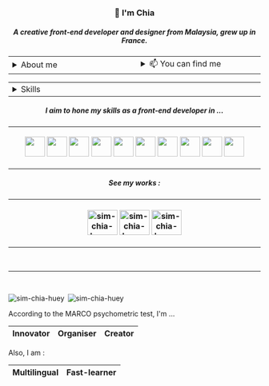 <h3 align="center">👋 I'm Chia</h3>
<h5 align="center">A creative front-end developer and designer from Malaysia, grew up in France.</h5>

<table>
  <tr>
    <td>
      <img width="500" height="1">
        <details><summary> About me </summary> 
          <p>
          <hr />
            For more than 8 years, I’ve been working as a multidisciplinary designer. And not long ago, I’ve been developing my programming skills. I am one of those creative folks who prefer to express their creativity within an effective framework. That's why I became a Designer <i>slash</i> Developer. 
          <br>
          <br>
          My short term objective is to become a good Front-end Developer and UI Designer. And I'm always curious about any innovative or challenging programming, artistic or cultural projects and ideas.
          </p>
        </details>
    </td>
    <td>
      <img width="500" height="1">
        <details><summary> 📫 You can find me </summary> 
          <p>
            <hr />
            ...in a hybrid space in Paris. Or you can contact me through www.linkedin.com/in/simchiahuey/
          </p>
        </details>
    </td>
  </tr>
</table>

<table>
  <tr>
    <td>
      <img width="1000" height="1">
        <details><summary> Skills </summary> 
          <p>
            <hr />
            <details><summary> <b>Front-end programming</b> </summary>
              <p> ··· Javascript ··· Vue.js ··· React ··· Angular ··· CSS3 ··· HTML5 ··· </p>
            </details>
            <details><summary> <b>Back-end programming</b> </summary>
              <p> ··· PHP ··· Laravel ··· JAVA ··· Spring ··· Node.js ··· NEST ··· Python</p>
            </details>
            <details><summary> <b>Mobile</b> </summary>
              <p> ··· React native ··· </p>
            </details>
            <details><summary> <b>Design - web</b> </summary>
              <p> ··· UX ··· UI ··· Webdesign ··· CMS ··· Figma ··· Sketch ··· InVision</p>
            </details>
            <details><summary> <b>Design - print</b> </summary>
              <p> ··· Art direction ··· Visual identity ··· Graphic ··· Illustration ··· Photography ··· Videography ··· Adobe Suite ··· </p>
            </details>
            <details><summary> <b>Project management</b> </summary>
              <p>My experience is in a few IT projects and mostly in design project management, improved and inspired by AGILE methods.</p>
            </details>
          </p>  
        </details>
    </td>
  </tr>
</table>

<h5 align="center">I aim to hone my skills as a front-end developer in ...</h5>

<table>
  <tr>
    <td align="center">
      <img width="1000" height="1">
      <p>  
        <img src="https://cdn.jsdelivr.net/gh/devicons/devicon/icons/javascript/javascript-plain.svg" width=40px height=40px /> <img src="https://cdn.jsdelivr.net/gh/devicons/devicon/icons/vuejs/vuejs-original.svg" width=40px height=40px /> <img src="https://cdn.jsdelivr.net/gh/devicons/devicon/icons/react/react-original.svg" width=40px height=40px /> <img src="https://cdn.jsdelivr.net/gh/devicons/devicon/icons/angularjs/angularjs-plain.svg" width=40px height=40px /> <img src="https://cdn.jsdelivr.net/gh/devicons/devicon/icons/html5/html5-plain.svg" width=40px height=40px /> <img src="https://cdn.jsdelivr.net/gh/devicons/devicon/icons/css3/css3-plain.svg" width=40px height=40px /> <img src="https://cdn.jsdelivr.net/gh/devicons/devicon/icons/bootstrap/bootstrap-plain.svg" width=40px height=40px /> <img src="https://cdn.jsdelivr.net/gh/devicons/devicon/icons/nodejs/nodejs-plain-wordmark.svg" width=40px height=40px /> <img src="https://cdn.jsdelivr.net/gh/devicons/devicon/icons/php/php-plain.svg" width=40px height=40px /> <img src="https://cdn.jsdelivr.net/gh/devicons/devicon/icons/laravel/laravel-plain.svg" width=40px height=40px />
      </p>
    </td>
  </tr>
</table>

<h5 align="center">See my works :</h5>

<table>
  <tr>
    <th align="center">
      <img width="1000" height="1">
      <p>  
         <a href="http://sim-graphicdesign.com"><img src="https://cdn.jsdelivr.net/gh/devicons/devicon/icons/wordpress/wordpress-plain.svg" alt="sim-chia-huey-design-works" height="50" width="60"/></a>
        <a href="https://github.com/SIM-CHIA-HUEY?tab=repositories"><img src="https://cdn.jsdelivr.net/gh/devicons/devicon/icons/github/github-original.svg" alt="sim-chia-huey-programming-works" height="50" width="60"/></a>
        <a href="https://www.linkedin.com/in/simchiahuey/"><img src="https://cdn.jsdelivr.net/gh/devicons/devicon/icons/linkedin/linkedin-plain.svg" alt="sim-chia-huey-linkedin-profile" height="50" width="60"/></a>
      </p>
    </th>
  </tr>
</table>

<br>
<hr />
<br>


<p>
  <img align="left" src="https://github-readme-stats.vercel.app/api/top-langs?username=sim-chia-huey&show_icons=true&langs_count=7&bg_color=00000000&text_color=777&layout=compact" alt="sim-chia-huey" />&nbsp;<img align="top" src="https://github-readme-stats.vercel.app/api?username=sim-chia-huey&show_icons=true&langs_count=5&bg_color=00000000&text_color=777" alt="sim-chia-huey" />
</p>

<p>According to the MARCO psychometric test, I'm ...</p>

|Innovator|Organiser|Creator|
|---|---|---|

<p>Also, I am :</p>

|Multilingual|Fast-learner|
|---|---|
